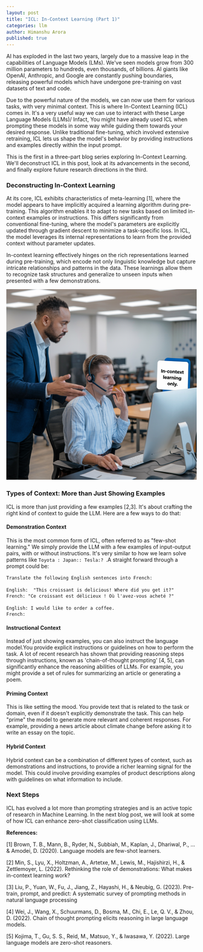 ```yaml
---
layout: post
title: "ICL: In-Context Learning (Part 1)"
categories: llm
author: Himanshu Arora
published: true
---
```




AI has exploded in the last two years, largely due to a massive leap in the capabilities of Language Models (LMs). We've seen models grow from 300 million parameters to hundreds, even thousands, of billions. AI giants like OpenAI, Anthropic, and Google are constantly pushing boundaries, releasing powerful models which have undergone pre-training on vast datasets of text and code.

Due to the powerful nature of the models, we can now use them for various tasks, with very minimal context. This is where In-Context Learning (ICL) comes in. It's a very useful way we can use to interact with these Large Language Models (LLMs)/ Infact, You might have already used ICL when prompting these models in some way while guiding them towards your desired response. Unlike traditional fine-tuning, which involved extensive retraining, ICL lets us shape the model's behavior by providing instructions and examples directly within the input prompt.

This is the first in a three-part blog series exploring In-Context Learning. We'll deconstruct ICL in this post, look at its advancements in the second, and finally explore future research directions in the third.

### Deconstructing In-Context Learning

At its core, ICL exhibits characteristics of meta-learning [1], where the model appears to have implicitly acquired a learning algorithm during pre-training. This algorithm enables it to adapt to new tasks based on limited in-context examples or instructions. This differs significantly from conventional fine-tuning, where the model's parameters are explicitly updated through gradient descent to minimize a task-specific loss. In ICL, the model leverages its internal representations to learn from the provided context without parameter updates.

In-context learning effectively hinges on the rich representations learned during pre-training, which encode not only linguistic knowledge but capture intricate relationships and patterns in the data. These learnings allow them to recognize task structures and generalize to unseen inputs when presented with a few demonstrations.

![ICL](/assets/images/icl1.webp)

### Types of Context: More than Just Showing Examples

ICL is more than just providing a few examples [2,3]. It's about crafting the right kind of context to guide the LLM. Here are a few ways to do that:

#### Demonstration Context
This is the most common form of ICL, often referred to as "few-shot learning." We simply provide the LLM with a few examples of input-output pairs, with or without instructions. It's very similar to how we learn solve patterns like `Toyota : Japan:: Tesla:? `.A straight forward through a prompt could be:

```
Translate the following English sentences into French:

English:  "This croissant is delicious! Where did you get it?"
French: "Ce croissant est délicieux ! Où l'avez-vous acheté ?"

English: I would like to order a coffee.
French:
```


#### Instructional Context
Instead of just showing examples, you can also instruct the language model.You provide explicit instructions or guidelines on how to perform the task. A lot of recent research has shown that providing reasoning steps through instructions, known as 'chain-of-thought prompting' [4, 5], can significantly enhance the reasoning abilities of LLMs.  For example, you might provide a set of rules for summarizing an article or generating a poem.

#### Priming Context
This is like setting the mood. You provide text that is related to the task or domain, even if it doesn't explicitly demonstrate the task. This can help "prime" the model to generate more relevant and coherent responses. For example, providing a news article about climate change before asking it to write an essay on the topic.

#### Hybrid Context
Hybrid context can be a combination of different types of context, such as demonstrations and instructions, to provide a richer learning signal for the model. This could involve providing examples of product descriptions along with guidelines on what information to include.

### Next Steps

ICL has evolved a lot more than prompting strategies and is an active topic of research in Machine Learning. In the next blog post, we will look at some of how ICL can enhance zero-shot classification using LLMs.


<strong>References:</strong>

[1] Brown, T. B., Mann, B., Ryder, N., Subbiah, M., Kaplan, J., Dhariwal, P., ... & Amodei, D. (2020). Language models are few-shot learners.

[2] Min, S., Lyu, X., Holtzman, A., Artetxe, M., Lewis, M., Hajishirzi, H., & Zettlemoyer, L. (2022). Rethinking the role of demonstrations: What makes in-context learning work? 

[3] Liu, P., Yuan, W., Fu, J., Jiang, Z., Hayashi, H., & Neubig, G. (2023). Pre-train, prompt, and predict: A systematic survey of prompting methods in natural language processing

[4] Wei, J., Wang, X., Schuurmans, D., Bosma, M., Chi, E., Le, Q. V., & Zhou, D. (2022). Chain of thought prompting elicits reasoning in large language models. 

[5] Kojima, T., Gu, S. S., Reid, M., Matsuo, Y., & Iwasawa, Y. (2022). Large language models are zero-shot reasoners.